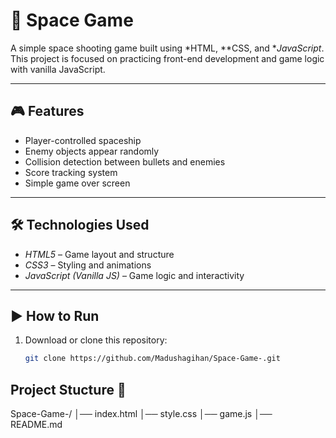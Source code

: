 # 🚀 Space Game

A simple space shooting game built using *HTML, **CSS, and **JavaScript*.  
This project is focused on practicing front-end development and game logic with vanilla JavaScript.

---

## 🎮 Features
- Player-controlled spaceship
- Enemy objects appear randomly
- Collision detection between bullets and enemies
- Score tracking system
- Simple game over screen

---

## 🛠 Technologies Used
- *HTML5* – Game layout and structure  
- *CSS3* – Styling and animations  
- *JavaScript (Vanilla JS)* – Game logic and interactivity  

---

## ▶ How to Run
1. Download or clone this repository:
   ```bash
   git clone https://github.com/Madushagihan/Space-Game-.git

## Project Stucture 📁
   Space-Game-/
│── index.html
│── style.css
│── game.js
│── README.md
